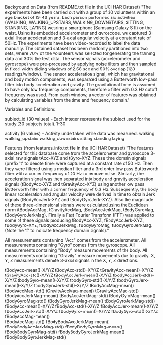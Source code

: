 Background on Data (from README.txt file in the UCI HAR Dataset)
"The experiments have been carried out with a group of 30 volunteers within an age bracket of 19-48 years. Each person performed six activities (WALKING, WALKING_UPSTAIRS, WALKING_DOWNSTAIRS, SITTING, STANDING, LAYING) wearing a smartphone (Samsung Galaxy S II) on the waist. Using its embedded accelerometer and gyroscope, we captured 3-axial linear acceleration and 3-axial angular velocity at a constant rate of 50Hz. The experiments have been video-recorded to label the data manually. The obtained dataset has been randomly partitioned into two sets, where 70% of the volunteers was selected for generating the training data and 30% the test data.
The sensor signals (accelerometer and gyroscope) were pre-processed by applying noise filters and then sampled in fixed-width sliding windows of 2.56 sec and 50% overlap (128 readings/window). The sensor acceleration signal, which has gravitational and body motion components, was separated using a Butterworth low-pass filter into body acceleration and gravity. The gravitational force is assumed to have only low frequency components, therefore a filter with 0.3 Hz cutoff frequency was used. From each window, a vector of features was obtained by calculating variables from the time and frequency domain."

Variables and Definitions

subject_id (30 values) - Each integer represents the subject used for the study (30 subjects total). 
  1-30
  
activity (6 values) - Activity undertaken while data was measured. 
  walking
  walking_upstairs
  walking_downstairs
  sitting
  standing
  laying
  
Features (from features_info.txt file in the UCI HAR Dataset)
"The features selected for this database come from the accelerometer and gyroscope 3-axial raw signals tAcc-XYZ and tGyro-XYZ. These time domain signals (prefix 't' to denote time) were captured at a constant rate of 50 Hz. Then they were filtered using a median filter and a 3rd order low pass Butterworth filter with a corner frequency of 20 Hz to remove noise. Similarly, the acceleration signal was then separated into body and gravity acceleration signals (tBodyAcc-XYZ and tGravityAcc-XYZ) using another low pass Butterworth filter with a corner frequency of 0.3 Hz. 
Subsequently, the body linear acceleration and angular velocity were derived in time to obtain Jerk signals (tBodyAccJerk-XYZ and tBodyGyroJerk-XYZ). Also the magnitude of these three-dimensional signals were calculated using the Euclidean norm (tBodyAccMag, tGravityAccMag, tBodyAccJerkMag, tBodyGyroMag, tBodyGyroJerkMag). 
Finally a Fast Fourier Transform (FFT) was applied to some of these signals producing fBodyAcc-XYZ, fBodyAccJerk-XYZ, fBodyGyro-XYZ, fBodyAccJerkMag, fBodyGyroMag, fBodyGyroJerkMag. (Note the 'f' to indicate frequency domain signals)."

All measurements containing "Acc" comes from the accelerometer. 
All measurements containing "Gyro" comes from the gyroscope. 
All measurements containing "Body" measure movements of the body. 
All measurements containing "Gravity" measure movements due to gravity. 
X, Y, Z measurements denote 3-axial signals in the X, Y, Z directions. 

tBodyAcc-mean()-X/Y/Z
tBodyAcc-std()-X/Y/Z
tGravityAcc-mean()-X/Y/Z
tGravityAcc-std()-X/Y/Z
tBodyAccJerk-mean()-X/Y/Z
tbodyAccJerk-std()-X/Y/Z
tbodyGyro-mean()-X/Y/Z
tbodyGyro-std()-X/Y/Z
tbodyGyroJerk-mean()-X/Y/Z
tbodyGyroJerk-std()-X/Y/Z
tBodyAccMag-mean()
tBodyAccMag-std() 
tGravityAccMag-mean() 
tGravityAccMag-std() 
tBodyAccJerkMag-mean() 
tBodyAccJerkMag-std()
tBodyGyroMag-mean()  
tBodyGyroMag-std() 
tBodyGyroJerkMag-mean() 
tBodyGyroJerkMag-std() 
fBodyAcc-mean()-X/Y/Z 
fBodyAcc-std()-X/Y/Z
fBodyAccJerk-mean()-X/Y/Z
fBodyAccJerk-std()-X/Y/Z 
fBodyGyro-mean()-X/Y/Z
fBodyGyro-std()-X/Y/Z
fBodyAccMag-mean()  
fBodyAccMag-std() 
fBodyBodyAccJerkMag-mean() 
fBodyBodyAccJerkMag-std() 
fBodyBodyGyroMag-mean()  
fBodyBodyGyroMag-std() 
fBodyBodyGyroJerkMag-mean()  
fBodyBodyGyroJerkMag-std()  
